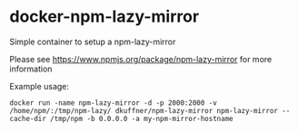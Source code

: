 docker-npm-lazy-mirror
======================

Simple container to setup a npm-lazy-mirror

Please see https://www.npmjs.org/package/npm-lazy-mirror for more information

Example usage:

```
docker run -name npm-lazy-mirror -d -p 2000:2000 -v /home/npm/:/tmp/npm-lazy/ dkuffner/npm-lazy-mirror npm-lazy-mirror --cache-dir /tmp/npm -b 0.0.0.0 -a my-npm-mirror-hostname
```

